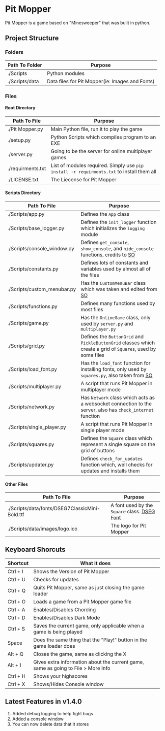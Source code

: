 # Pit Mopper

Pit Mopper is a game based on "Minesweeper" that was built in python.

## Project Structure

### Folders

| Path To Folder | Purpose                                         |
| -------------- | ----------------------------------------------- |
| ./Scripts      | Python modules                                  |
| ./Scripts/data | Data files for Pit Mopper(ie: Images and Fonts) |

### Files

#### Root Directory

| Path To File      | Purpose                                                                                   |
| ----------------- | ----------------------------------------------------------------------------------------- |
| ./Pit Mopper.py   | Main Python file, run it to play the game                                                 |
| ./setup.py        | Python Scripts which compiles program to an EXE                                           |
| ./server.py       | Going to be the server for online multiplayer games                                       |
| ./requirments.txt | List of modules required. Simply use `pip install -r requirments.txt` to install them all |
| ./LICENSE.txt     | The Liecense for Pit Mopper                                                               |

#### Scripts Directory

| Path To File                | Purpose                                                                                                                                  |
| --------------------------- | ---------------------------------------------------------------------------------------------------------------------------------------- |
| ./Scripts/app.py            | Defines the `App` class                                                                                                                  |
| ./Scripts/base_logger.py    | Defines the `init_logger` function which initializes the `logging` module                                                                |
| ./Scripts/console_window.py | Defines `get_console`, `show_console`, and `hide_console` functions, credits to [SO](https://stackoverflow.com/a/43314117)               |
| ./Scripts/constants.py      | Defines lots of constants and variables used by almost all of the files                                                                  |
| ./Scripts/custom_menubar.py | Has the `CustomMenuBar` class which was taken and edited from [SO](https://stackoverflow.com/a/63208829)                                 |
| ./Scripts/functions.py      | Defines many functions used by most files                                                                                                |
| ./Scripts/game.py           | Has the `OnlineGame` class, only used by `server.py` and `multiplayer.py`                                                                |
| ./Scripts/grid.py           | Defines the `ButtonGrid` and `PickleButtonGrid` classes which create a grid of `Squares`, used by some files                             |
| ./Scripts/load_font.py      | Has the `load_font` function for installing fonts, only used by `squares.py`, also taken from [SO](https://stackoverflow.com/a/30631309) |
| ./Scripts/multiplayer.py    | A script that runs Pit Mopper in multiplayer mode                                                                                        |
| ./Scripts/network.py        | Has `Network` class which acts as a websocket connection to the server, also has `check_internet` function                               |
| ./Scripts/single_player.py  | A script that runs Pit Mopper in single player mode                                                                                      |
| ./Scripts/squares.py        | Defines the `Square` class which represent a single square on the grid of buttons                                                        |
| ./Scripts/updater.py        | Defines `check_for_updates` function which, well checks for updates and installs them                                                    |

#### Other Files

| Path To File                                   | Purpose                                                                               |
| ---------------------------------------------- | ------------------------------------------------------------------------------------- |
| ./Scripts/data/fonts/DSEG7ClassicMini-Bold.ttf | A font used by the `Square` class. [DSEG Font](https://www.keshikan.net/fonts-e.html) |
| ./Scripts/data/images/logo.ico                 | The logo for Pit Mopper                                                               |

## Keyboard Shorcuts

| Shortcut | What it does                                                                      |
| -------- | --------------------------------------------------------------------------------- |
| Ctrl + I | Shows the Version of Pit Mopper                                                   |
| Ctrl + U | Checks for updates                                                                |
| Ctrl + Q | Quits Pit Mopper, same as just closing the game loader                            |
| Ctrl + O | Loads a game from a Pit Mopper game file                                          |
| Ctrl + A | Enables/Disables Chording                                                         |
| Ctrl + D | Enables/Disables Dark Mode                                                        |
| Ctrl + S | Saves the current game, only applicable when a game is being played               |
| Space    | Does the same thing that the "Play!" button in the game loader does               |
| Alt + Q  | Closes the game, same as clicking the X                                           |
| Alt + I  | Gives extra information about the current game, same as going to File > More Info |
| Ctrl + H | Shows your highscores                                                             |
| Ctrl + X | Shows/Hides Console window                                                        |

## Latest Features in v1.4.0

1. Added debug logging to help fight bugs
2. Added a console window
3. You can now delete data that it stores

